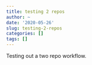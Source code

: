 ```yaml
---
title: testing 2 repos
author: ~
date: '2020-05-26'
slug: testing-2-repos
categories: []
tags: []
---
```


Testing out a two repo workflow. 
